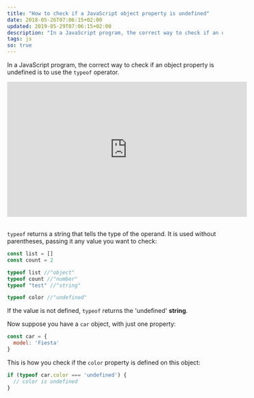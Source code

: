 ```yaml
---
title: "How to check if a JavaScript object property is undefined"
date: 2018-05-26T07:06:15+02:00
updated: 2019-05-29T07:06:15+02:00
description: "In a JavaScript program, the correct way to check if an object property is undefined is to use the `typeof` operator. See how you can use it with this simple explanation"
tags: js
so: true
---
```


In a JavaScript program, the correct way to check if an object property is undefined is to use the `typeof` operator.

<div class="rwd-video">
<iframe width="560" height="315" src="https://www.youtube.com/embed/NUj3yePDlFk" frameborder="0" allow="accelerometer; autoplay; encrypted-media; gyroscope; picture-in-picture" allowfullscreen></iframe>
</div>
<br>

`typeof` returns a string that tells the type of the operand. It is used without parentheses, passing it any value you want to check:

```js
const list = []
const count = 2

typeof list //"object"
typeof count //"number"
typeof "test" //"string"

typeof color //"undefined"
```

If the value is not defined, `typeof` returns the 'undefined' **string**.

Now suppose you have a `car` object, with just one property:

```js
const car = {
  model: 'Fiesta'
}
```

This is how you check if the `color` property is defined on this object:

```js
if (typeof car.color === 'undefined') {
  // color is undefined
}
```


